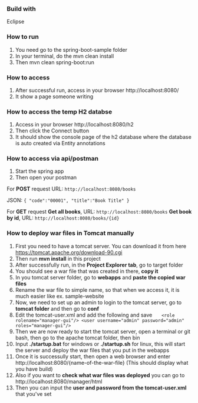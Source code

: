 
### Build with
Eclipse

### How to run

1. You need go to the spring-boot-sample folder
2. In your terminal, do the mvn clean install
3. Then mvn clean spring-boot:run


### How to access
1. After successful run, access in your browser http://localhost:8080/
2. It show a page someone writing

### How to access the temp H2 databse
1. Access in your browser http://localhost:8080/h2
2. Then click the Connect button
3. It should show the console page of the h2 database where the database is auto created via Entity annotations

### How to access via api/postman
1. Start the spring app
2. Then open your postman

For **POST** request
URL: `http://localhost:8080/books`

JSON:
`{
    "code":"00001",
    "title":"Book Title"
}`

For **GET** request
**Get all books**, URL: `http://localhost:8080/books`
**Get book by id**, URL: `http://localhost:8080/books/{id}`

### How to deploy war files in Tomcat manually
1. First you need to have a tomcat server. You can download it from here https://tomcat.apache.org/download-90.cgi
2. Then run **mvn install** in this project
3. After successfully run, in the **Project Explorer tab**, go to target folder
4. You should see a war file that was created in there, **copy it**
5. In you tomcat server folder, go to **webapps** and **paste the copied war files**
6. Rename the war file to simple name, so that when we access it, it is much easier like ex. sample-website
7. Now, we need to set up an admin to login to the tomcat server, go to **tomcat folder** and then go to **conf**
8. Edit the tomcat-user.xml and add the following and save
`	<role rolename="manager-gui"/>
	<user username="admin" password="admin" roles="manager-gui"/>`
9. Then we are now ready to start the tomcat server, open a terminal or git bash, then go to the apache tomcat folder, then bin
10. Input **./startup.bat** for windows or **./startup.sh** for linux, this will start the server and deploy the war files that you put in the webapps
11. Once it is successully start, then open a web browser and enter http://localhost:8080/{name-of-the-war-file} (This should display what you have build)
12. Also if you want to **check what war files was deployed** you can go to http://localhost:8080/manager/html
13. Then you can input the **user and password from the tomcat-user.xml** that you've set
